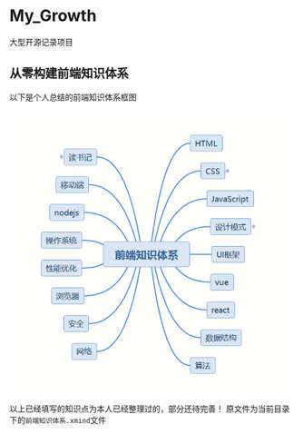 # My_Growth

大型开源记录项目

## 从零构建前端知识体系

以下是个人总结的前端知识体系框图

![前端知识体系](./前端知识体系.png)

以上已经填写的知识点为本人已经整理过的，部分还待完善！
原文件为当前目录下的`前端知识体系.xmind`文件

